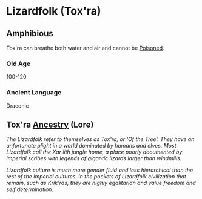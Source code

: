 # Lizardfolk (Tox'ra)

## Amphibious

Tox'ra can breathe both water and air and cannot be [Poisoned](../../Conditions/Poisoned.md).

### Old Age

100-120

### Ancient Language

Draconic

## Tox'ra [Ancestry](Ancestry.md) (Lore)

*The Lizardfolk refer to themselves as Tox'ra, or 'Of the Tree'. They have an unfortunate plight in a world dominated by humans and elves. Most Lizardfolk call the Xar'lith jungle home, a place poorly documented by imperial scribes with legends of gigantic lizards larger than windmills.*

*Lizardfolk culture is much more gender fluid and less hierarchical than the rest of the Imperial cultures. In the pockets of Lizardfolk civilization that remain, such as Krik'ras, they are highly egalitarian and value freedom and self determination.*
